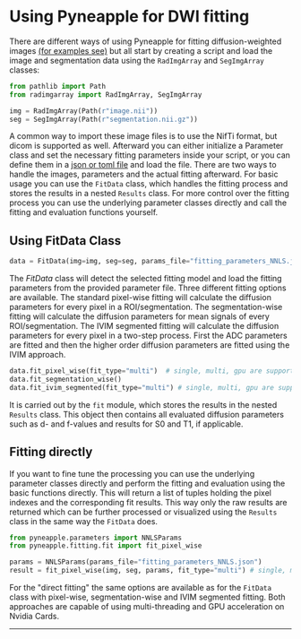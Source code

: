 # Using Pyneapple for DWI fitting

There are different ways of using Pyneapple for fitting diffusion-weighted images [(for examples see)](FitExamples.md) but all start by creating a script and
load the image and segmentation data using the ```RadImgArray``` and ```SegImgArray``` classes:

```python
from pathlib import Path
from radimgarray import RadImgArray, SegImgArray

img = RadImgArray(Path(r"image.nii"))
seg = SegImgArray(Path(r"segmentation.nii.gz"))
```
A common way to import these image files is to use the NifTi format, but dicom is supported as well.
Afterward you can either initialize a Parameter class and set the necessary fitting parameters inside your script, or you
can define them in a [json or toml file](Parameters.md) and load the file.
There are two ways to handle the images, parameters and the actual fitting afterward. For basic usage you can use the 
```FitData``` class, which handles the fitting process and stores the results in a nested ```Results``` class. For more 
control over the fitting process you can use the underlying parameter classes directly and call the fitting and
evaluation functions yourself.

## Using FitData Class

```python
data = FitData(img=img, seg=seg, params_file="fitting_parameters_NNLS.json")
```
The *FitData* class will detect the selected fitting model and load the fitting parameters from the provided parameter file. 
Three different fitting options are available. The standard pixel-wise fitting will calculate the diffusion parameters
for every pixel in a ROI/segmentation. The segmentation-wise fitting will calculate the diffusion parameters for mean
signals of every ROI/segmentation. The IVIM segmented fitting will calculate the diffusion parameters for every pixel in
a two-step process. First the ADC parameters are fitted and then the higher order diffusion parameters are fitted using
the IVIM approach. 

```python
data.fit_pixel_wise(fit_type="multi")  # single, multi, gpu are supported 
data.fit_segmentation_wise()
data.fit_ivim_segmented(fit_type="multi") # single, multi, gpu are supported 
```
It is carried out by the ```fit``` module, which stores the results in the nested ```Results``` class. This object then
contains all evaluated diffusion parameters such as d- and f-values and results for S0 and T1, if applicable.

## Fitting directly

If you want to fine tune the processing you can use the underlying parameter classes directly and perform the fitting
and evaluation using the basic functions directly. This will return a list of tuples holding the pixel indexes and the
corresponding fit results. This way only the raw results are returned which can be further processed or visualized using
the ```Results``` class in the same way the ```FitData``` does.
 
```python
from pyneapple.parameters import NNLSParams
from pyneapple.fitting.fit import fit_pixel_wise

params = NNLSParams(params_file="fitting_parameters_NNLS.json")
result = fit_pixel_wise(img, seg, params, fit_type="multi") # single, multi, gpu are supported 
```
For the "direct fitting" the same options are available as for the ```FitData``` class with pixel-wise, 
segmentation-wise and IVIM segmented fitting. Both approaches are capable of using multi-threading and GPU acceleration
on Nvidia Cards. 
___
